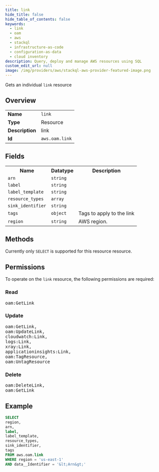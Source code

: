 ```yaml
---
title: link
hide_title: false
hide_table_of_contents: false
keywords:
  - link
  - oam
  - aws
  - stackql
  - infrastructure-as-code
  - configuration-as-data
  - cloud inventory
description: Query, deploy and manage AWS resources using SQL
custom_edit_url: null
image: /img/providers/aws/stackql-aws-provider-featured-image.png
---
```

Gets an individual <code>link</code> resource

## Overview
<table><tbody>
<tr><td><b>Name</b></td><td><code>link</code></td></tr>
<tr><td><b>Type</b></td><td>Resource</td></tr>
<tr><td><b>Description</b></td><td>link</td></tr>
<tr><td><b>Id</b></td><td><code>aws.oam.link</code></td></tr>
</tbody></table>

## Fields
<table><tbody>
<tr><th>Name</th><th>Datatype</th><th>Description</th></tr>
<tr><td><code>arn</code></td><td><code>string</code></td><td></td></tr>
<tr><td><code>label</code></td><td><code>string</code></td><td></td></tr>
<tr><td><code>label_template</code></td><td><code>string</code></td><td></td></tr>
<tr><td><code>resource_types</code></td><td><code>array</code></td><td></td></tr>
<tr><td><code>sink_identifier</code></td><td><code>string</code></td><td></td></tr>
<tr><td><code>tags</code></td><td><code>object</code></td><td>Tags to apply to the link</td></tr>
<tr><td><code>region</code></td><td><code>string</code></td><td>AWS region.</td></tr>

</tbody></table>

## Methods
Currently only <code>SELECT</code> is supported for this resource resource.

## Permissions

To operate on the <code>link</code> resource, the following permissions are required:

### Read
<pre>
oam:GetLink</pre>

### Update
<pre>
oam:GetLink,
oam:UpdateLink,
cloudwatch:Link,
logs:Link,
xray:Link,
applicationinsights:Link,
oam:TagResource,
oam:UntagResource</pre>

### Delete
<pre>
oam:DeleteLink,
oam:GetLink</pre>


## Example
```sql
SELECT
region,
arn,
label,
label_template,
resource_types,
sink_identifier,
tags
FROM aws.oam.link
WHERE region = 'us-east-1'
AND data__Identifier = '&lt;Arn&gt;'
```
